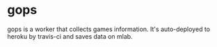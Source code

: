 # gops

gops is a worker that collects games information.
It's auto-deployed to heroku by travis-ci and saves data on mlab.
